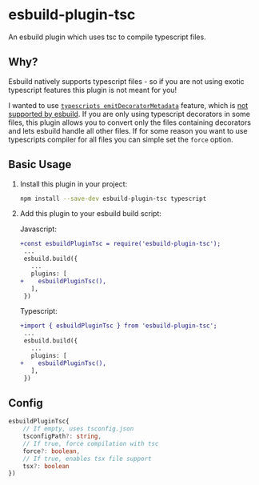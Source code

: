 # esbuild-plugin-tsc

An esbuild plugin which uses tsc to compile typescript files.

## Why?

Esbuild natively supports typescript files - so if you are not using exotic typescript features this plugin is not meant for you!

I wanted to use [`typescripts emitDecoratorMetadata`](https://www.typescriptlang.org/tsconfig#emitDecoratorMetadata) feature, which is [not supported by esbuild](https://github.com/evanw/esbuild/issues/257). If you are only using typescript decorators in some files, this plugin allows you to convert only the files containing decorators and lets esbuild handle all other files.
If for some reason you want to use typescripts compiler for all files you can simple set the `force` option.

## Basic Usage

1. Install this plugin in your project:

   ```sh
   npm install --save-dev esbuild-plugin-tsc typescript
   ```

2. Add this plugin to your esbuild build script:

   Javascript:
   ```diff
   +const esbuildPluginTsc = require('esbuild-plugin-tsc');
    ...
    esbuild.build({
      ...
      plugins: [
   +    esbuildPluginTsc(),
      ],
    })
   ```

   Typescript:
   ```diff
   +import { esbuildPluginTsc } from 'esbuild-plugin-tsc';
    ...
    esbuild.build({
      ...
      plugins: [
   +    esbuildPluginTsc(),
      ],
    })
   ```

## Config

```typescript
esbuildPluginTsc{
    // If empty, uses tsconfig.json
    tsconfigPath?: string,
    // If true, force compilation with tsc
    force?: boolean,
    // If true, enables tsx file support
    tsx?: boolean
})
```
